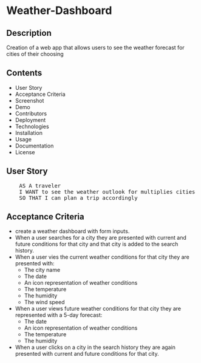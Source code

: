 # Weather-Dashboard

## Description
Creation of a web app that allows users to see the weather forecast for cities of their choosing

## Contents
* User Story
* Acceptance Criteria
* Screenshot
* Demo
* Contributors
* Deployment
* Technologies
* Installation
* Usage
* Documentation
* License

## User Story
<pre>
    AS A traveler
    I WANT to see the weather outlook for multiplies cities
    SO THAT I can plan a trip accordingly
</pre>

## Acceptance Criteria
* create a weather dashboard with form inputs.
* When a user searches for a city they are presented with current and future conditions for that city and that city is added to the search history.
* When a user vies the current weather conditions for that city they are presented with:
    * The city name
    * The date
    * An icon representation of weather conditions
    * The temperature
    * The humidity
    * The wind speed
* When a user views future weather conditions for that city they are represented with a 5-day forecast:
    * The date
    * An icon representation of weather conditions
    * The temperature
    * The humidity
* When a user clicks on a city in the search history they are again presented with current and future conditions for that city.

